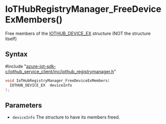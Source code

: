 # IoTHubRegistryManager_FreeDeviceExMembers()

Free members of the [IOTHUB_DEVICE_EX](#undefined) structure (NOT the structure itself)

## Syntax

\#include "[azure-iot-sdk-c/iothub_service_client/inc/iothub_registrymanager.h](../iot-c-ref-iothub-registrymanager-h.md)"  
```C
void IoTHubRegistryManager_FreeDeviceExMembers(
  IOTHUB_DEVICE_EX  deviceInfo
);
```

## Parameters
* `deviceInfo` The structure to have its members freed.

